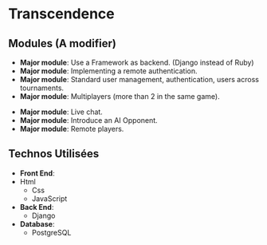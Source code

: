 # Transcendence

## Modules (A modifier)

-	**Major module**: Use a Framework as backend. (Django instead of Ruby)
-	**Major module**: Implementing a remote authentication.
-	**Major module**: Standard user management, authentication, users across
tournaments.
-	**Major module**: Multiplayers (more than 2 in the same game).
<!-- -	**Major module**: Add Another Game with User History and Matchmaking. -->
-	**Major module**: Live chat.
-	**Major module**: Introduce an AI Opponent.
-	**Major module**: Remote players.

## Technos Utilisées

-	**Front End**: 
 -	Html
	-	Css
	-	JavaScript
-	**Back End**:
	-	Django
-	**Database**:
	-	PostgreSQL